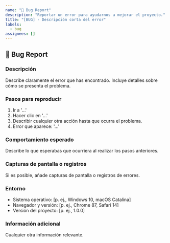 ```yaml
---
name: "🐛 Bug Report"
description: "Reportar un error para ayudarnos a mejorar el proyecto."
title: "[BUG] - Descripción corta del error"
labels:
  - bug
assignees: []
---
```


## 🐛 Bug Report

### Descripción

Describe claramente el error que has encontrado. Incluye detalles sobre cómo se presenta el problema.

### Pasos para reproducir

1. Ir a '...'
2. Hacer clic en '...'
3. Describir cualquier otra acción hasta que ocurra el problema.
4. Error que aparece: '...'

### Comportamiento esperado

Describe lo que esperabas que ocurriera al realizar los pasos anteriores.

### Capturas de pantalla o registros

Si es posible, añade capturas de pantalla o registros de errores.

### Entorno

- Sistema operativo: [p. ej., Windows 10, macOS Catalina]
- Navegador y versión: [p. ej., Chrome 87, Safari 14]
- Versión del proyecto: [p. ej., 1.0.0]

### Información adicional

Cualquier otra información relevante.